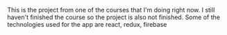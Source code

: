 This is the project from one of the courses that I'm doing right now.
I still haven't finished the course so the project is also not finished.
Some of the technologies used for the app are react, redux, firebase
